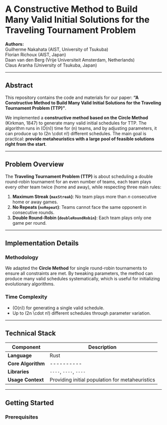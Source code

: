 # A Constructive Method to Build Many Valid Initial Solutions for the Traveling Tournament Problem

**Authors:**  
Guilherme Nakahata (AIST, University of Tsukuba)  
Florian Richoux (AIST, Japan)  
Daan van den Berg (Vrije Universiteit Amsterdam, Netherlands)  
Claus Aranha (University of Tsukuba, Japan)

---

## Abstract

This repository contains the code and materials for our paper:
**“A Constructive Method to Build Many Valid Initial Solutions for the Traveling Tournament Problem (TTP)”**.

We implemented a **constructive method based on the Circle Method** (Kirkman, 1847) to generate many valid initial schedules for TTP. The algorithm runs in \(O(n)\) time for \(n\) teams, and by adjusting parameters, it can produce up to \(2n \cdot n!\) different schedules. The main goal is practical: **provide metaheuristics with a large pool of feasible solutions right from the start**.

---

## Problem Overview

The **Traveling Tournament Problem (TTP)** is about scheduling a double round-robin tournament for an even number of teams, each team plays every other team twice (home and away), while respecting three main rules:

1. **Maximum Streak (`maxStreak`)**: No team plays more than *n* consecutive home or away games.  
2. **No Repeats (`noRepeat`)**: Teams cannot face the same opponent in consecutive rounds.  
3. **Double Round-Robin (`doubleRoundRobin`)**: Each team plays only one game per round.

---

## Implementation Details

### Methodology

We adapted the **Circle Method** for single round-robin tournaments to ensure all constraints are met. By tweaking parameters, the method can produce many valid schedules systematically, which is useful for initializing evolutionary algorithms.

### Time Complexity

- \(O(n)\) for generating a single valid schedule.  
- Up to \(2n \cdot n!\) different schedules through parameter variation.

---

## Technical Stack

| Component | Description |
|------------|-------------|
| **Language** | Rust |
| **Core Algorithm** | ---------- |
| **Libraries** | `----`, `----`, `----` |
| **Usage Context** | Providing initial population for metaheuristics |

---

## Getting Started

### Prerequisites

